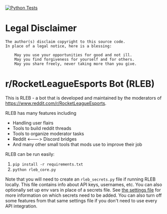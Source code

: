 [![Python Tests](https://github.com/J-Wass/RLEB/actions/workflows/main.yml/badge.svg?branch=main)](https://github.com/J-Wass/RLEB/actions/workflows/main.yml)

# Legal Disclaimer

    The author(s) disclaim copyright to this source code.
    In place of a legal notice, here is a blessing:

    	May you use your opportunities for good and not ill.
    	May you find forgiveness for yourself and for others.
    	May you share freely, never taking more than you give.


# r/RocketLeagueEsports Bot (RLEB)

This is RLEB - a bot that is developed and maintained by the moderators of https://www.reddit.com/r/RocketLeagueEsports.

RLEB has many features including

- Handling user flairs
- Tools to build reddit threads
- Tools to organize moderator tasks
- Reddit <---> Discord bridges
- And many other small tools that mods use to improve their job

RLEB can be run easily:

1. `pip install -r requirements.txt`
2. `python rleb_core.py`

Note that you will need to create an `rleb_secrets.py` file if running RLEB locally. This file contains info about API keys, usernames, etc. You can also optionally set up env vars in place of a secrets file. See [the settings file](https://github.com/J-Wass/RLEB/blob/main/rleb_settings.py) for more information on which secrets need to be added. You can also turn off some features from that same settings file if you don't need to use every API integration.
